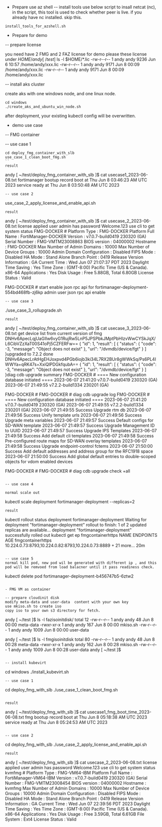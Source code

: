 - Prepare use az shell 
-- install tools
use below script to insall netcat (nc), in the script, this tool is used to check whether peer is live. if you already have nc installed. skip this.
```
install_tools_for_azshell.sh
```

- Prepare for demo 


-- prepare license


you need have 2 FMG and 2 FAZ license for demo
please these license under $HOME/ 
andy [ ~/test ]$ ls -l $HOME/*.lic
-rw-r--r-- 1 andy andy 9236 Jun  6 10:57 /home/andy/xxx.lic
-rw-r--r-- 1 andy andy 9171 Jun  8 00:09 /home/andy/xxx.lic
-rw-r--r-- 1 andy andy 9171 Jun  8 00:09 /home/andy/xxx.lic

-- install aks cluster

create aks with one windows node, and one linux node. 

```
cd windows
./create_aks_and_ubuntu_win_node.sh
```

after deployment, your existing kubectl config will be overwritten. 

- demo use case

-- FMG container

-- use case 1
```
cd deploy_fmg_container_with_slb
use_case_1_clean_boot_fmg.sh
``
result

```
andy [ ~/test/deploy_fmg_container_with_slb ]$ cat usecase1_2023-06-08.txt 
fortimanager bootup record
boot at Thu Jun 8 03:46:23 AM UTC 2023
service ready at Thu Jun 8 03:50:48 AM UTC 2023
```
-- use case 2 
```
use_case_2_apply_license_and_enable_api.sh
```
result
```
andy [ ~/test/deploy_fmg_container_with_slb ]$ cat usecase_2_2023-06-08.txt 
license applied
 user admin has password Welcome.123
use cli to get system status
FMG-DOCKER # Platform Type                   : FMG-DOCKER
Platform Full Name              : FortiManager-DOCKER
Version                         : v7.0.7-build0419 230320 (GA)
Serial Number                   : FMG-VMTM23008863
BIOS version                    : 04000002
Hostname                        : FMG-DOCKER
Max Number of Admin Domains     : 10000
Max Number of Device Groups     : 10000
Admin Domain Configuration      : Disabled
FIPS Mode                       : Disabled
HA Mode                         : Stand Alone
Branch Point                    : 0419
Release Version Information     : GA
Current Time                    : Wed Jun 07 21:07:37 PDT 2023
Daylight Time Saving            : Yes
Time Zone                       : (GMT-8:00) Pacific Time (US & Canada).
x86-64 Applications             : Yes
Disk Usage                      : Free 5.88GB, Total 6.80GB
License Status                  : Valid

FMG-DOCKER # start enable json rpc api for fortimanager-deployment-554bd468fb-zj6kp
admin user json rpc api enable

```
-- use case 3

```
./use_case_3_rollupgrade.sh

```
result
```
andy [ ~/test/deploy_fmg_container_with_slb ]$ cat usecase_3_2023-06-08.txt 
get device list from current version of fmg
DNHv6ApecLqjUaGIIw6vyG1RujRw5LnP5JPSPbkJMptPbHIzvWwCYSkJqX/L6CibVZzXaT00S41oPj5CZFERFw==
{ "id": 1, "result": [ { "status": { "code": -3, "message": "Object does not exist" }, "url": "\/dvmdb\/device\/fgt" } ] }upgraded to 7.2.2 done
DNHv6ApecLrAtHgEHJoxpvd4PGb6iojb3ki34L7RX2BUr8gWWkSq/Ps6PL4IWWYa+qRK47s+XxiQlPDGkfqubA==
{ "id": 1, "result": [ { "status": { "code": -3, "message": "Object does not exist" }, "url": "\/dvmdb\/device\/fgt" } ] }diag cdb upgrade summary
FMG-DOCKER # 
   ==== New configuration database initiated ====
2023-06-07 21:41:20     v7.0.7-build0419 230320 (GA)
2023-06-07 21:49:55     v7.2.2-build1334 230201 (GA)

FMG-DOCKER # FMG-DOCKER # diag cdb  upgrade log
FMG-DOCKER # 
   ==== New configuration database initiated ====
2023-06-07 21:41:20     v7.0.7-build0419 230320 (GA)
2023-06-07 21:49:55     v7.2.2-build1334 230201 (GA)
2023-06-07 21:49:55             Success         Upgrade rtm db
2023-06-07 21:49:56             Success         Unify template urls
2023-06-07 21:49:56             Success         Upgrade meta variables
2023-06-07 21:49:57             Success         Default configs for SD-WAN template
2023-06-07 21:49:57             Success         Upgrade Management ID to UUID
2023-06-07 21:49:57             Success         Upgrade IPS Templates
2023-06-07 21:49:58             Success         Add default cli templates
2023-06-07 21:49:58             Success         Pre-configured route maps for SD-WAN overlay templates
2023-06-07 21:49:58             Success         Upgrade endpoint-control fctems
2023-06-07 21:50:00             Success         Add default addresses and address group for the RFC1918 space
2023-06-07 21:50:00             Success         Add global default entries to double-scoped objects for vdom enabled devices

FMG-DOCKER # FMG-DOCKER # diag cdb upgrade check +all
```

-- use case 4 

normal scale out
```
kubectl scale deployment fortimanager-deployment --replicas=2
```
result
```
kubectl rollout status deployment fortimanager-deployment
Waiting for deployment "fortimanager-deployment" rollout to finish: 1 of 2 updated replicas are available...
deployment "fortimanager-deployment" successfully rolled out
kubectl get ep fmgcontainerhttps
NAME                ENDPOINTS                                                         AGE
fmgcontainerhttps   10.224.0.73:8793,10.224.0.82:8793,10.224.0.73:8889 + 21 more...   20m
```

-- use case 5 
normal kill pod, new pod wil be generated with different ip , and this pod will be remvoed from load balacner until it pass readiness check.

```
kubectl delete pod fortimanager-deployment-b456747b5-6ztw2 
```

- FMG VM as container 

-- prepare cloudinit disk 
modify meta-data and user-data  content with your own key
use mkiso.sh to create iso
copy iso to your own s3 directory for fetch. 

```
andy [ ~/test ]$ ls -l fazisoinitdisk/
total 12
-rw-r--r-- 1 andy andy   48 Jun  8 00:00 meta-data
-rwxr-xr-x 1 andy andy  167 Jun  8 00:00 mkiso.sh
-rw-r--r-- 1 andy andy 1009 Jun  8 00:00 user-data

andy [ ~/test ]$ ls -l fmgisoinitdisk
total 80
-rw-r--r-- 1 andy andy     48 Jun  8 00:28 meta-data
-rwxr-xr-x 1 andy andy    162 Jun  8 00:28 mkiso.sh
-rw-r--r-- 1 andy andy   1009 Jun  8 00:28 user-data
andy [ ~/test ]$ 
```

-- install kubevirt
```
cd windows
./install_kubevirt.sh 

```
-- use case 1 
```
cd deploy_fmg_with_slb
./use_case_1_clean_boot_fmg.sh
```

result 
```
andy [ ~/test/deploy_fmg_with_slb ]$ cat usecase1_fmg_boot_time_2023-06-08.txt 
fmg bootup record
boot at Thu Jun 8 05:18:38 AM UTC 2023
service ready at Thu Jun 8 05:24:53 AM UTC 2023
```

-- use case 2
```
cd deploy_fmg_with_slb
./use_case_2_apply_license_and_enable_api.sh
```
result
```
andy [ ~/test/deploy_fmg_with_slb ]$ cat usecase_2_2023-06-08.txt 
license applied
 user admin has password Welcome.123
use cli to get system status
kvmfmg # Platform Type                   : FMG-VM64-IBM
Platform Full Name              : FortiManager-VM64-IBM
Version                         : v7.0.7-build0419 230320 (GA)
Serial Number                   : FMG-VMTM23008454
BIOS version                    : 04000002
Hostname                        : kvmfmg
Max Number of Admin Domains     : 10000
Max Number of Device Groups     : 10000
Admin Domain Configuration      : Disabled
FIPS Mode                       : Disabled
HA Mode                         : Stand Alone
Branch Point                    : 0419
Release Version Information     : GA
Current Time                    : Wed Jun 07 22:39:56 PDT 2023
Daylight Time Saving            : Yes
Time Zone                       : (GMT-8:00) Pacific Time (US & Canada).
x86-64 Applications             : Yes
Disk Usage                      : Free 3.59GB, Total 6.61GB
File System                     : Ext4
License Status                  : Valid
```










